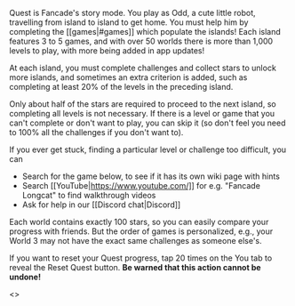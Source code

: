 Quest is Fancade's story mode. You play as Odd, a cute little robot, travelling from island to island to get home. You must help him by completing the [[games|#games]] which populate the islands! Each island features 3 to 5 games, and with over 50 worlds there is more than 1,000 levels to play, with more being added in app updates!

At each island, you must complete challenges and collect stars to unlock more islands, and sometimes an extra criterion is added, such as completing at least 20% of the levels in the preceding island. 

Only about half of the stars are required to proceed to the next island, so completing all levels is not necessary. If there is a level or game that you can't complete or don't want to play, you can skip it (so don't feel you need to 100% all the challenges if you don't want to). 

If you ever get stuck, finding a particular level or challenge too difficult, you can
- Search for the game below, to see if it has its own wiki page with hints
- Search [[YouTube|https://www.youtube.com/]] for e.g. "Fancade Longcat" to find walkthrough videos
- Ask for help in our [[Discord chat|Discord]]

Each world contains exactly 100 stars, so you can easily compare your progress with friends. But the order of games is personalized, e.g., your World 3 may not have the exact same challenges as someone else's. 

If you want to reset your Quest progress, tap 20 times on the You tab to reveal the Reset Quest button. **Be warned that this action cannot be undone!**

<a id="games"/>
<<QuestGames()>>